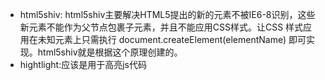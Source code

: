 * html5shiv: html5shiv主要解决HTML5提出的新的元素不被IE6-8识别，这些新元素不能作为父节点包裹子元素，并且不能应用CSS样式。让CSS 样式应用在未知元素上只需执行 document.createElement(elementName) 即可实现。html5shiv就是根据这个原理创建的。
* hightlight:应该是用于高亮js代码